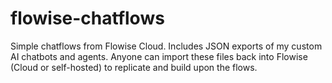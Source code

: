 # flowise-chatflows
Simple chatflows from Flowise Cloud. Includes JSON exports of my custom AI chatbots and agents. Anyone can import these files back into Flowise (Cloud or self-hosted) to replicate and build upon the flows.
